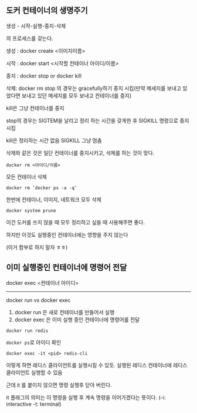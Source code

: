## 도커 컨테이너의 생명주기

생성 - 시작-실행-중지-삭제

의 프로세스를 갖는다.

생성 : docker create <이미지이름>

시작 : docker start <시작할 컨테이너 아이디/이름>

중지 : docker stop or docker kill

삭제: docker rm
stop 의 경우는 gracefully하기 중지 시킴(만약 메세지를 보내고 있었다면 보내고 있던 메세지를 모두 보내고 컨테이너를 중지)

kill은 그냥 컨테이너를 중지

stop의 경우는 SIGTEM을 날리고 정리 하는 시간을 갖게한 후 SIGKILL 명령으로 중지시킴

kill은 정리하는 시간 없음 SIGKILL 그냥 멈춤

삭제와 같은 것은 일단 컨테이너를 중지시키고, 삭제를 하는 것이 맞다.

`docker rm <아이디/이름>`

모든 컨테이너 삭제

`docker rm ‘docker ps -a -q’`

한번에 컨테이너, 이미지, 네트워크 모두 삭제

`docker system prune`

이건 도커를 쓰지 않을 때 모두 정리하고 싶을 때 사용해주면 좋다.

하지만 이것도 실행중인 컨테이너에는 영향을 주지 않는다

(이거 함부로 하지 말자 ㅎㅎ)

## 이미 실행중인 컨테이너에 명령어 전달

docker exec <컨테이너 아이디>

---

docker run vs docker exec

1. docker run 은 새로 컨테이너를 만들어서 실행
2. docker exec 은 이미 실행 중인 컨테이너에 명령어를 전달

`docker run redis`

`docker ps`로 아이디 확인

`docker exec -it <pid> redis-cli`

이렇게 하면 레디스 클라이언트를 실행시킬 수 있듯. 실행된 레디스 컨테이너에 레디스 클라이언트 실행할 수 있음

근데 it 를 붙이지 않으면 명령 실행후 닫아 버린다.

it 플래그의 의미는 이 명령을 실행 후 계속 명령을 이어가겠다는 뜻이다. (-i: interactive -t: terminal)